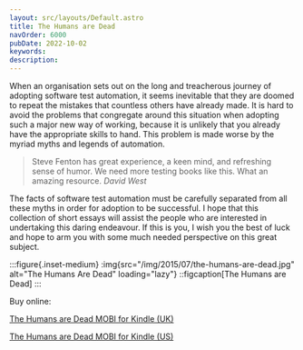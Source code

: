 ```yaml
---
layout: src/layouts/Default.astro
title: The Humans are Dead
navOrder: 6000
pubDate: 2022-10-02
keywords: 
description: 
---
```


When an organisation sets out on the long and treacherous journey of adopting software test automation, it seems inevitable that they are doomed to repeat the mistakes that countless others have already made. It is hard to avoid the problems that congregate around this situation when adopting such a major new way of working, because it is unlikely that you already have the appropriate skills to hand. This problem is made worse by the myriad myths and legends of automation.

> Steve Fenton has great experience, a keen mind, and refreshing sense of humor. We need more testing books like this. What an amazing resource. <cite>David West</cite>

The facts of software test automation must be carefully separated from all these myths in order for adoption to be successful. I hope that this collection of short essays will assist the people who are interested in undertaking this daring endeavour. If this is you, I wish you the best of luck and hope to arm you with some much needed perspective on this great subject.

:::figure{.inset-medium}
:img{src="/img/2015/07/the-humans-are-dead.jpg" alt="The Humans Are Dead" loading="lazy"}
::figcaption[The Humans are Dead]
:::

Buy online:

[The Humans are Dead MOBI for Kindle (UK)](https://www.amazon.co.uk/Humans-are-Dead-Software-Automation-ebook/dp/B00WDKOAUQ/)

[The Humans are Dead MOBI for Kindle (US)](https://www.amazon.com/Humans-are-Dead-Software-Automation-ebook/dp/B00WDKOAUQ/)